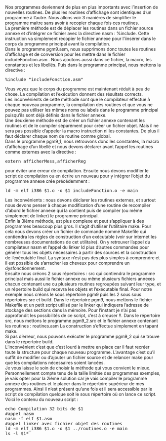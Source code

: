 Nos programmes deviennent de plus en plus importants avec l’insertion de nouvelles routines. De plus les routines d’affichage sont identiques d’un programme à l’autre.  Nous allons voir 3 manières de simplifier le programme maitre sans avoir à recopier chaque fois ces routines.<br>
La première méthode est de déplacer les routines dans un fichier source annexe et d’intégrer ce fichier avec la directive nasm : %include. Cette instruction va simplement recopier le fichier annexe pour l’iinsérer dans le corps du programme principal avant la compilation.<br>
Dans le programme pgm9.asm, nous supprimons donc toutes les routines d’affichage et de conversion pour les mettre dans le fichier includeFonction.asm . Nous ajoutons aussi dans ce fichier, la macro, les constantes et les libellés. Puis dans le programme principal, nous mettons la directive : 
<pre>
%include "includeFonction.asm"
</pre>
Vous voyez que le corps du programme est maintenant réduit à peu de chose. La compilation et l’exécution donnent des résultats corrects. <br>
Les inconvénients de cette méthode sont que le compilateur effectue à chaque nouveau programme, la compilation des routines et que vous ne pouvez pas utiliser les mêmes noms ou labels dans le programme principal puisqu’ils sont déjà définis dans le fichier annexe.<br>
Une deuxième méthode est de créer un fichier annexe contenant les routines et de le compiler séparément pour créer un fichier objet. Mais il ne sera pas possible d’appeler la macro instruction ni les constantes. De plus il faut déclarer chaque nom de routine comme global.<br>
Dans le programme pgm9_1, nous retrouvons donc les constantes, la macro d’affichage d’un libellé et nous devons déclarer avant l’appel les routines comme externes avec la directive :
<pre>
extern afficherMess,afficherReg
</pre>
pour éviter une erreur de compilation.
Ensuite nous devons modifier le script de compilation ou en écrire un nouveau pour y intégrer l’objet du programme annexe crée précédemment :
<pre>
ld -m elf_i386 $1.o -o $1 includeFonction.o -e main
</pre>
Les inconvénients : nous devons déclarer les routines externes, et surtout nous devons penser à chaque modification d’une routine de recompiler d’abord le fichier annexe  qui la contient puis de compiler (ou même simplement de linker) le programme principal.<br>
Enfin la 3ième méthode, est plus complexe et peut s’appliquer à des programmes beaucoup plus gros. Il s’agit d’utiliser l’utilitaire make. Pour cela nous devons créer un fichier de commande nommé Makefile qui contiendra les règles de construction d’un exécutable (voir sur internet les nombreuses documentations de cet utilitaire). On y retrouver l’appel du compilateur nasm et l’appel du linker ld plus d’autres commandes pour générer tous les objets nécessaires à partir des sources et la construction de l’exécutable final.  La syntaxe n’est pas des plus simples à comprendre et il est possible de s’arracher les cheveux pour comprendre un dysfonctionnement.<br>
Ensuite nous créons 2 sous répertoires : src qui contiendra le programme principal mais aussi le fichier annexe ou même plusieurs fichiers annexes chacun contenant une ou plusieurs routines regroupées suivant leur type, et un répertoire build qui recevra les objets et l’exécutable final.
Pour notre exemple nous créons le sous répertoire pgm9 puis les 2 sous sous  répertoires src et build. Dans le répertoire pgm9, nous mettons le fichier Makefile et un petit script utilisé par le linker qui indiquera l’adresse de stockage des sections dans la mémoire. Pour l’instant je n’ai pas approfondit les possibilités de ce script, c’est à creuser !!.
Dans le répertoire src, nous mettons le programme pgm9_2.src et le fichier annexe contenant les routines : routines.asm
La construction s’effectue simplement en tapant make.<br>
Si pas d’erreur, nous pouvons exécuter le programme pgm9_2 qui se trouve dans le répertoire build.<br>
L’inconvénient c’est que c’est lourd à mettre en place car il faut recréer toute la structure pour chaque nouveau programme. L’avantage c’est qu’il suffit de modifier ou d’ajouter un fichier source et de relancer make pour que les compilations nécessaires soient lancées.<br>
Je vous laisse le soin de choisir la méthode qui vous convient le mieux. Personnellement compte tenu de la taille limitée des programmes exemples, je vais opter pour la 2ième solution car je vais compiler le programme annexe des routines et le placer dans le répertoire supérieur de mes programmes. Ainsi il n’est présent qu’une fois et il sera accessible par le script de compilation quelque soit le sous répertoire où on lance ce script.<br>
Voici le contenu du nouveau script :
<pre>
echo Compilation 32 bits de $1
#appel nasm
nasm -f elf $1.asm
#appel linker avec fichier objet des routines
ld -m elf_i386 $1.o -o $1 ../routines.o -e main
ls -l $1*
</pre>
